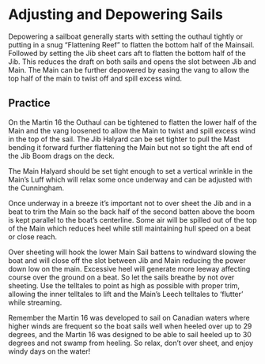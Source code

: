 # Adjusting and Depowering Sails

Depowering a sailboat generally starts with setting the outhaul tightly or putting in a snug “Flattening Reef” to flatten the bottom half of the Mainsail. Followed by setting the Jib sheet cars aft to flatten the bottom half of the Jib. This reduces the draft on both sails and opens the slot between Jib and Main. The Main can be further depowered by easing the vang to allow the top half of the main to twist off and spill excess wind.

## Practice

On the Martin 16 the Outhaul can be tightened to flatten the lower half of the Main and the vang loosened to allow the Main to twist and spill excess wind in the top of the sail. The Jib Halyard can be set tighter to pull the Mast bending it forward further flattening the Main but not so tight the aft end of the Jib Boom drags on the deck.

The Main Halyard should be set tight enough to set a vertical wrinkle in the Main’s Luff which will relax some once underway and can be adjusted with the Cunningham.

Once underway in a breeze it’s important not to over sheet the Jib and in a beat to trim the Main so the back half of the second batten above the boom is kept parallel to the boat’s centerline. Some air will be spilled out of the top of the Main which reduces heel while still maintaining hull speed on a beat or close reach.

Over sheeting will hook the lower Main Sail battens to windward slowing the boat and will close off the slot between Jib and Main reducing the power down low on the main. Excessive heel will generate more leeway affecting course over the ground on a beat. So let the sails breathe by not over sheeting. Use the telltales to point as high as possible with proper trim, allowing the inner telltales to lift and the Main’s Leech telltales to ‘flutter’ while streaming.

Remember the Martin 16 was developed to sail on Canadian waters where higher winds are frequent so the boat sails well when heeled over up to 29 degrees, and the Martin 16 was designed to be able to sail heeled up to 30 degrees and not swamp from heeling. So relax, don’t over sheet, and enjoy windy days on the water!
